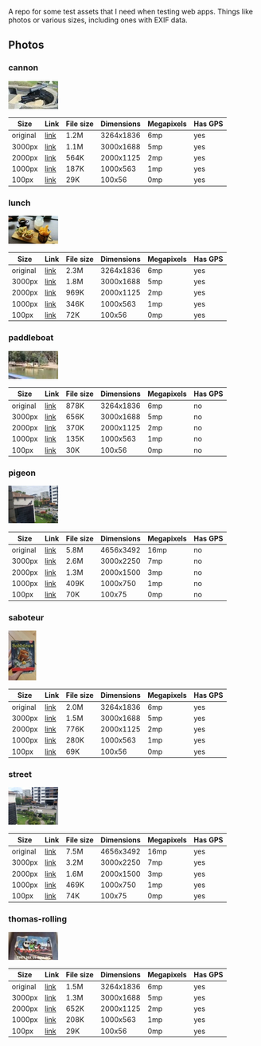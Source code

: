 A repo for some test assets that I need when testing web apps.
Things like photos or various sizes, including ones with EXIF data.

## Photos

### cannon

![](./generated/cannon-100px.jpg)

| Size | Link | File size | Dimensions | Megapixels | Has GPS |
|--|--|--|--|--|--|
| original | [link](./originals/cannon.jpg) | 1.2M | 3264x1836 | 6mp | yes |
| 3000px | [link](./generated/cannon-3000px.jpg) | 1.1M | 3000x1688 | 5mp | yes |
| 2000px | [link](./generated/cannon-2000px.jpg) | 564K | 2000x1125 | 2mp | yes |
| 1000px | [link](./generated/cannon-1000px.jpg) | 187K | 1000x563 | 1mp | yes |
| 100px | [link](./generated/cannon-100px.jpg) | 29K | 100x56 | 0mp | yes |



### lunch

![](./generated/lunch-100px.jpg)

| Size | Link | File size | Dimensions | Megapixels | Has GPS |
|--|--|--|--|--|--|
| original | [link](./originals/lunch.jpg) | 2.3M | 3264x1836 | 6mp | yes |
| 3000px | [link](./generated/lunch-3000px.jpg) | 1.8M | 3000x1688 | 5mp | yes |
| 2000px | [link](./generated/lunch-2000px.jpg) | 969K | 2000x1125 | 2mp | yes |
| 1000px | [link](./generated/lunch-1000px.jpg) | 346K | 1000x563 | 1mp | yes |
| 100px | [link](./generated/lunch-100px.jpg) | 72K | 100x56 | 0mp | yes |



### paddleboat

![](./generated/paddleboat-100px.jpg)

| Size | Link | File size | Dimensions | Megapixels | Has GPS |
|--|--|--|--|--|--|
| original | [link](./originals/paddleboat.jpg) | 878K | 3264x1836 | 6mp | no |
| 3000px | [link](./generated/paddleboat-3000px.jpg) | 656K | 3000x1688 | 5mp | no |
| 2000px | [link](./generated/paddleboat-2000px.jpg) | 370K | 2000x1125 | 2mp | no |
| 1000px | [link](./generated/paddleboat-1000px.jpg) | 135K | 1000x563 | 1mp | no |
| 100px | [link](./generated/paddleboat-100px.jpg) | 30K | 100x56 | 0mp | no |



### pigeon

![](./generated/pigeon-100px.jpg)

| Size | Link | File size | Dimensions | Megapixels | Has GPS |
|--|--|--|--|--|--|
| original | [link](./originals/pigeon.jpg) | 5.8M | 4656x3492 | 16mp | no |
| 3000px | [link](./generated/pigeon-3000px.jpg) | 2.6M | 3000x2250 | 7mp | no |
| 2000px | [link](./generated/pigeon-2000px.jpg) | 1.3M | 2000x1500 | 3mp | no |
| 1000px | [link](./generated/pigeon-1000px.jpg) | 409K | 1000x750 | 1mp | no |
| 100px | [link](./generated/pigeon-100px.jpg) | 70K | 100x75 | 0mp | no |



### saboteur

![](./generated/saboteur-100px.jpg)

| Size | Link | File size | Dimensions | Megapixels | Has GPS |
|--|--|--|--|--|--|
| original | [link](./originals/saboteur.jpg) | 2.0M | 3264x1836 | 6mp | yes |
| 3000px | [link](./generated/saboteur-3000px.jpg) | 1.5M | 3000x1688 | 5mp | yes |
| 2000px | [link](./generated/saboteur-2000px.jpg) | 776K | 2000x1125 | 2mp | yes |
| 1000px | [link](./generated/saboteur-1000px.jpg) | 280K | 1000x563 | 1mp | yes |
| 100px | [link](./generated/saboteur-100px.jpg) | 69K | 100x56 | 0mp | yes |



### street

![](./generated/street-100px.jpg)

| Size | Link | File size | Dimensions | Megapixels | Has GPS |
|--|--|--|--|--|--|
| original | [link](./originals/street.jpg) | 7.5M | 4656x3492 | 16mp | yes |
| 3000px | [link](./generated/street-3000px.jpg) | 3.2M | 3000x2250 | 7mp | yes |
| 2000px | [link](./generated/street-2000px.jpg) | 1.6M | 2000x1500 | 3mp | yes |
| 1000px | [link](./generated/street-1000px.jpg) | 469K | 1000x750 | 1mp | yes |
| 100px | [link](./generated/street-100px.jpg) | 74K | 100x75 | 0mp | yes |



### thomas-rolling

![](./generated/thomas-rolling-100px.jpg)

| Size | Link | File size | Dimensions | Megapixels | Has GPS |
|--|--|--|--|--|--|
| original | [link](./originals/thomas-rolling.jpg) | 1.5M | 3264x1836 | 6mp | yes |
| 3000px | [link](./generated/thomas-rolling-3000px.jpg) | 1.3M | 3000x1688 | 5mp | yes |
| 2000px | [link](./generated/thomas-rolling-2000px.jpg) | 652K | 2000x1125 | 2mp | yes |
| 1000px | [link](./generated/thomas-rolling-1000px.jpg) | 208K | 1000x563 | 1mp | yes |
| 100px | [link](./generated/thomas-rolling-100px.jpg) | 29K | 100x56 | 0mp | yes |




